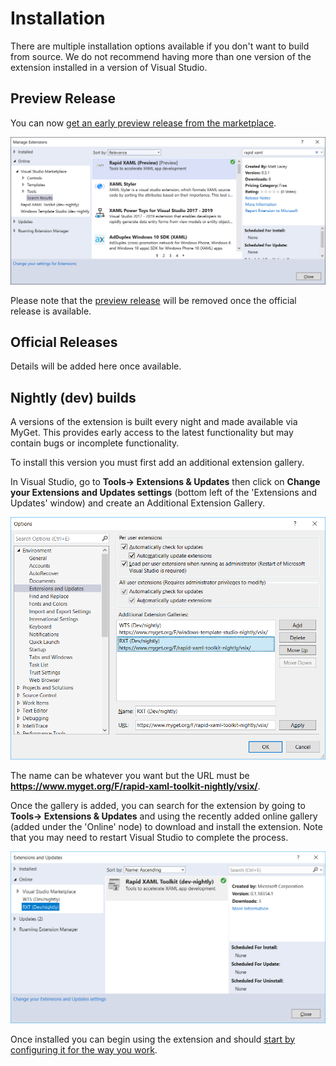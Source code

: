 # Installation

There are multiple installation options available if you don't want to build from source.
We do not recommend having more than one version of the extension installed in a version of Visual Studio.

## Preview Release

You can now [get an early preview release from the marketplace](https://marketplace.visualstudio.com/items?itemName=MattLaceyLtd.RapidXamlPreview).

![Manage Extensions dialog showing preview version in the Search Results](./Assets/install-preview.png)

Please note that the [preview release](https://marketplace.visualstudio.com/items?itemName=MattLaceyLtd.RapidXamlPreview) will be removed once the official release is available.

## Official Releases

Details will be added here once available.

## Nightly (dev) builds

A versions of the extension is built every night and made available via MyGet. This provides early access to the latest functionality but may contain bugs or incomplete functionality.

To install this version you must first add an additional extension gallery.

In Visual Studio, go to **Tools→ Extensions & Updates** then click on **Change your Extensions and Updates settings** (bottom left of the 'Extensions and Updates' window) and create an Additional Extension Gallery.

![Options dialog for configuring additional extension galleries](./Assets/Options-Extensions-and-Updates.png)

The name can be whatever you want but the URL must be **https://www.myget.org/F/rapid-xaml-toolkit-nightly/vsix/**.

Once the gallery is added, you can search for the extension by going to **Tools→ Extensions & Updates** and using the recently added online gallery (added under the 'Online' node) to download and install the extension. Note that you may need to restart Visual Studio to complete the process.

![Extensions and Updates dialog, showing the nightly ](./Assets/Extensions-and-Updates.png)

Once installed you can begin using the extension and should [start by configuring it for the way you work](./configuration.md).
